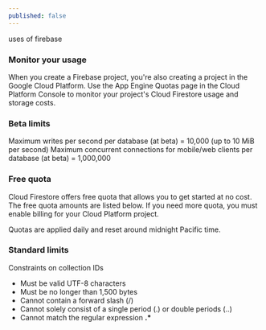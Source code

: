 ```yaml
---
published: false
---
```

uses of firebase

### Monitor your usage


When you create a Firebase project, you're also creating a project in the Google Cloud Platform. Use the App Engine Quotas page in the Cloud Platform Console to monitor your project's Cloud Firestore usage and storage costs.


### Beta limits


Maximum writes per second per database (at beta)	= 10,000 (up to 10 MiB per second)
Maximum concurrent connections for mobile/web clients per database (at beta)	 =  1,000,000

### Free quota

Cloud Firestore offers free quota that allows you to get started at no cost. The free quota amounts are listed below. If you need more quota, you must enable billing for your Cloud Platform project.

Quotas are applied daily and reset around midnight Pacific time.



### Standard limits


Constraints on collection IDs	
- Must be valid UTF-8 characters
- Must be no longer than 1,500 bytes
- Cannot contain a forward slash (/)
- Cannot solely consist of a single period (.) or double periods (..)
- Cannot match the regular expression __.*__


